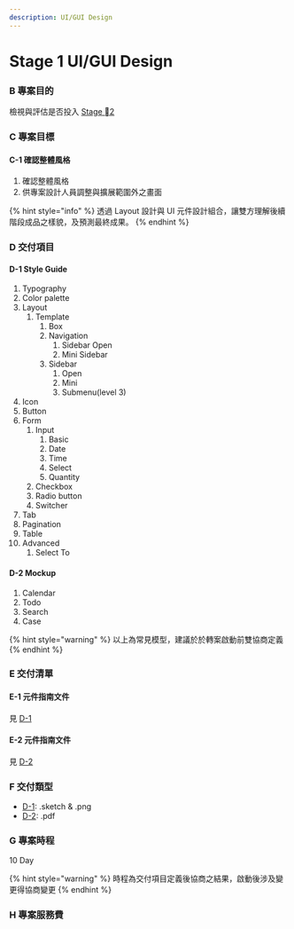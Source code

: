 ```yaml
---
description: UI/GUI Design
---
```


# Stage 1 UI/GUI Design

### B 專案目的

檢視與評估是否投入 [Stage 2](stage-2.md)

### C 專案目標

#### C-1 確認整體風格

1. 確認整體風格
2. 供專案設計人員調整與擴展範圍外之畫面

{% hint style="info" %}
透過 Layout 設計與 UI 元件設計組合，讓雙方理解後續階段成品之樣貌，及預測最終成果。
{% endhint %}

### D 交付項目

#### D-1 Style Guide

1. Typography
2. Color palette
3. Layout
   1. Template
      1. Box
      2. Navigation
         1. Sidebar Open
         2. Mini Sidebar 
      3. Sidebar
         1. Open
         2. Mini
         3. Submenu\(level 3\)
4. Icon
5. Button
6. Form
   1. Input
      1. Basic
      2. Date
      3. Time
      4. Select
      5. Quantity
   2. Checkbox
   3. Radio button
   4. Switcher
7. Tab
8. Pagination
9. Table
10. Advanced
    1. Select To

#### D-2 Mockup

1. Calendar
2. Todo
3. Search
4. Case

{% hint style="warning" %}
以上為常見模型，建議於於轉案啟動前雙協商定義
{% endhint %}

### E 交付清單

#### E-1 元件指南文件

見 [D-1](stage-1.md#d-1-style-guide)

#### E-2 元件指南文件

見 [D-2](stage-1.md#d-2-mockup)

### F 交付類型

* [D-1](stage-1.md#d-1-style-guide): .sketch & .png
* [D-2](stage-1.md#d-2-mockup): .pdf

### G 專案時程

​10 Day

{% hint style="warning" %}
時程為交付項目定義後協商之結果，啟動後涉及變更得協商變更
{% endhint %}

### H 專案服務費



